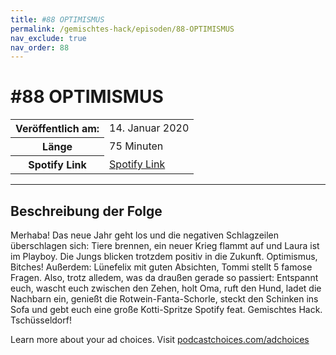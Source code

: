 ```yaml
---
title: #88 OPTIMISMUS
permalink: /gemischtes-hack/episoden/88-OPTIMISMUS
nav_exclude: true
nav_order: 88
---
```


# #88 OPTIMISMUS
<table class="resp-table dcf-table dcf-table-responsive dcf-table-bordered dcf-table-striped dcf-w-100%">
                    <tbody>
                        <tr>
                            <th scope="row">Veröffentlich am:</th>
                            <td data-label="Veröffentlich am:">14. Januar 2020</td>
                        </tr>
                        <tr>
                            <th scope="row">Länge </th>
                            <td data-label="Länge ">75 Minuten</td>
                        </tr><tr>
                                <th scope="row">Spotify Link</th>
                                <td data-label="Spotify Link"><a href="https://open.spotify.com/episode/4fDjGSUdavrWBLx61hPZMY">Spotify Link</a></td>
                            </tr></tbody>
                </table>

***

## Beschreibung der Folge

<div>
<p>Merhaba! Das neue Jahr geht los und die negativen Schlagzeilen überschlagen sich: Tiere brennen, ein neuer Krieg flammt auf und Laura ist im Playboy. Die Jungs blicken trotzdem positiv in die Zukunft. Optimismus, Bitches! Außerdem: Lünefelix mit guten Absichten, Tommi stellt 5 famose Fragen. Also, trotz alledem, was da draußen gerade so passiert: Entspannt euch, wascht euch zwischen den Zehen, holt Oma, ruft den Hund, ladet die Nachbarn ein, genießt die Rotwein-Fanta-Schorle, steckt den Schinken ins Sofa und gebt euch eine große Kotti-Spritze Spotify feat. Gemischtes Hack. Tschüsseldorf!</p><p> </p><p>Learn more about your ad choices. Visit <a href="https://podcastchoices.com/adchoices">podcastchoices.com/adchoices</a></p>  
</div>

